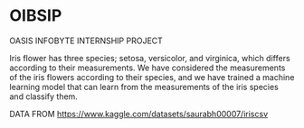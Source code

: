 # OIBSIP
OASIS INFOBYTE INTERNSHIP PROJECT


Iris flower has three species; setosa, versicolor, and virginica, which differs according to their
measurements. We have considered  the measurements of the iris flowers according to
their species, and we have trained a machine learning model that can learn from the
measurements of the iris species and classify them.


DATA FROM https://www.kaggle.com/datasets/saurabh00007/iriscsv
